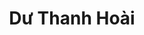 ---
title: Dư Thanh Hoài
layout: hosohocsinh
birthday: '2003-04-13'
categories: hoso
fbcomments: true
tc: active
hs: active
avatar: thanhhoai.png
permalink: /hoso/thanhhoai.html
phone: 0915406985
address: Bình Lục - Hà Nam
shortname: Edana Swift
facebook: profile.php?id=100022007852405
instagram: edanaswift134
---